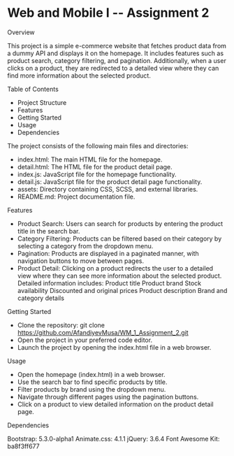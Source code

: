 # Web and Mobile I -- Assignment 2


Overview

This project is a simple e-commerce website that fetches product data from a dummy API and displays it on the homepage. It includes features such as product search, category filtering, and pagination. Additionally, when a user clicks on a product, they are redirected to a detailed view where they can find more information about the selected product.


Table of Contents

- Project Structure
- Features
- Getting Started
- Usage
- Dependencies


The project consists of the following main files and directories:

- index.html: The main HTML file for the homepage.
- detail.html: The HTML file for the product detail page.
- index.js: JavaScript file for the homepage functionality.
- detail.js: JavaScript file for the product detail page functionality.
- assets: Directory containing CSS, SCSS, and external libraries.
- README.md: Project documentation file.


Features

- Product Search: Users can search for products by entering the product title in the search bar.
- Category Filtering: Products can be filtered based on their category by selecting a category from the dropdown menu.
- Pagination: Products are displayed in a paginated manner, with navigation buttons to move between pages.
- Product Detail: Clicking on a product redirects the user to a detailed view where they can see more information about the selected product.
  Detailed information includes:
    Product title
    Product brand
    Stock availability
    Discounted and original prices
    Product description
    Brand and category details


Getting Started

- Clone the repository:
  git clone https://github.com/AfandiyevMusa/WM_1_Assignment_2.git
- Open the project in your preferred code editor.
- Launch the project by opening the index.html file in a web browser.


Usage

- Open the homepage (index.html) in a web browser.
- Use the search bar to find specific products by title.
- Filter products by brand using the dropdown menu.
- Navigate through different pages using the pagination buttons.
- Click on a product to view detailed information on the product detail page.


Dependencies

Bootstrap: 5.3.0-alpha1
Animate.css: 4.1.1
jQuery: 3.6.4
Font Awesome Kit: ba8f3ff677
